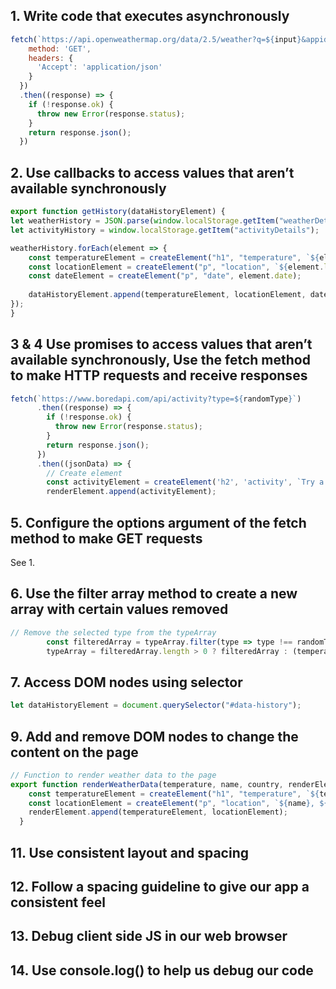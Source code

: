 ## 1. Write code that executes asynchronously

```javascript
fetch(`https://api.openweathermap.org/data/2.5/weather?q=${input}&appid=62f3a1ae06706d5807a4f7d172197411`,{
    method: 'GET',
    headers: {
      'Accept': 'application/json'
    }
  })
  .then((response) => {
    if (!response.ok) {
      throw new Error(response.status);
    }
    return response.json();
  })
```

## 2. Use callbacks to access values that aren’t available synchronously

```javascript
export function getHistory(dataHistoryElement) {
let weatherHistory = JSON.parse(window.localStorage.getItem("weatherDetails"));
let activityHistory = window.localStorage.getItem("activityDetails");

weatherHistory.forEach(element => {
    const temperatureElement = createElement("h1", "temperature", `${element.temperature}\u00B0C`);
    const locationElement = createElement("p", "location", `${element.locationName}, ${element.locationCountry}`);
    const dateElement = createElement("p", "date", element.date);
    
    dataHistoryElement.append(temperatureElement, locationElement, dateElement);
});
}
```
## 3 & 4 Use promises to access values that aren’t available synchronously, Use the fetch method to make HTTP requests and receive responses

```javascript
fetch(`https://www.boredapi.com/api/activity?type=${randomType}`)
      .then((response) => {
        if (!response.ok) {
          throw new Error(response.status);
        }
        return response.json();
      })
      .then((jsonData) => {
        // Create element
        const activityElement = createElement('h2', 'activity', `Try a ${jsonData.type} activity today. ${jsonData.activity}.`);
        renderElement.append(activityElement);
```


## 5. Configure the options argument of the fetch method to make GET requests 

See 1.

## 6. Use the filter array method to create a new array with certain values removed

```javascript
// Remove the selected type from the typeArray
        const filteredArray = typeArray.filter(type => type !== randomType);
        typeArray = filteredArray.length > 0 ? filteredArray : (temperature >= 20 ? ["social", "recreational", "charity"] : ["education", "cooking", "relaxation"]);
```

## 7. Access DOM nodes using selector

```javascript
let dataHistoryElement = document.querySelector("#data-history");
```

## 9. Add and remove DOM nodes to change the content on the page

```javascript
// Function to render weather data to the page
export function renderWeatherData(temperature, name, country, renderElement) {
    const temperatureElement = createElement("h1", "temperature", `${temperature}\u00B0C`);
    const locationElement = createElement("p", "location", `${name}, ${country}`);
    renderElement.append(temperatureElement, locationElement);
  }
```


## 11. Use consistent layout and spacing

## 12. Follow a spacing guideline to give our app a consistent feel

## 13. Debug client side JS in our web browser

## 14. Use console.log() to help us debug our code
